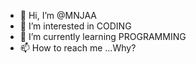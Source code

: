 - 👋 Hi, I’m @MNJAA
- 👀 I’m interested in CODING
- 🌱 I’m currently learning PROGRAMMING
- 📫 How to reach me ...Why?
